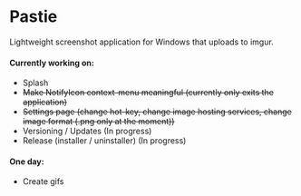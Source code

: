 # Pastie
Lightweight screenshot application for Windows that uploads to imgur.

#### Currently working on:
- Splash
- ~~Make NotifyIcon context-menu meaningful (currently only exits the application)~~
- ~~Settings page (change hot-key, change image hosting services, change image format (.png only at the moment))~~
- Versioning / Updates (In progress)
- Release (installer / uninstaller) (In progress)

#### One day:
- Create gifs
